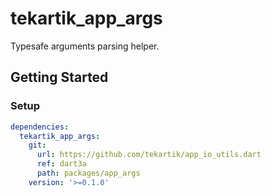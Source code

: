 # tekartik_app_args

Typesafe arguments parsing helper.

## Getting Started

### Setup

```yaml
dependencies:
  tekartik_app_args:
    git:
      url: https://github.com/tekartik/app_io_utils.dart
      ref: dart3a
      path: packages/app_args
    version: '>=0.1.0'
```
